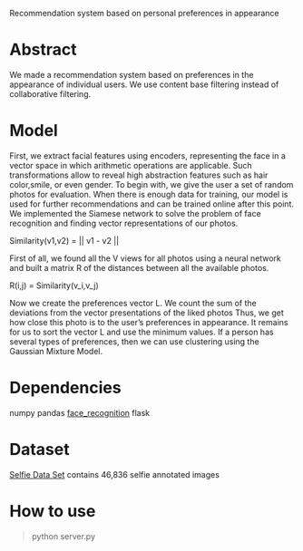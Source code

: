 ﻿Recommendation system based on personal preferences in appearance
# Abstract
We made a recommendation system based on preferences in the appearance of individual users. We use content base filtering instead of collaborative filtering.
# Model
First, we extract facial features using encoders, representing the face in a vector space in which arithmetic operations are applicable. Such transformations allow to reveal high abstraction features such as hair color,smile, or even gender.
To begin with, we give the user a set of random photos for evaluation. When there is enough data for training, our model is used for further recommendations and can be trained online after this point. We implemented the Siamese network to solve the problem of face recognition and finding vector representations of our photos.

Similarity(v1,v2) = || v1  - v2 ||

First of all, we found all the V views for all photos using a neural network and built a matrix R of the distances between all the available photos.

R(i,j) = Similarity(v_i,v_j)

Now we create the preferences vector L. We count the sum of the deviations from the vector presentations of the liked photos
Thus, we get how close this photo is to the user’s preferences in appearance. It remains for us to sort the vector L and use the minimum values.
If a person has several types of preferences, then we can use clustering using the Gaussian Mixture Model.
# Dependencies
numpy
pandas
[face_recognition](https://github.com/ageitgey/face_recognition)
flask
# Dataset
[Selfie Data Set](https://www.crcv.ucf.edu/data/Selfie/) contains 46,836 selfie annotated images
# How to use
> python server.py